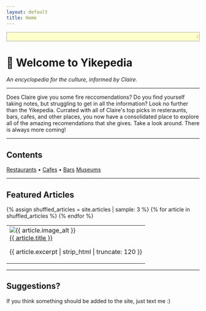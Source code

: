 ```yaml
---
layout: default
title: Home
---
```


<div style="background-color:#ffffcc; border:1px solid #aaa; padding:4px; font-size:12px; font-family:Verdana, Geneva, Tahoma, sans-serif; color:#333; margin-bottom:15px;">
  <marquee behavior="scroll" direction="left" scrollamount="5" style="white-space:nowrap;">
    🎉 <strong>Congratulations Claire</strong> on securing the <em>H1B visa</em> — the journey continues 🇺🇸
  </marquee>
</div>

# 🐸 Welcome to **Yikepedia**

_An encyclopedia for the culture, informed by Claire._

---

Does Claire give you some fire reccomendations? Do you find yourself taking notes, but struggling to get in all the information? Look no further than the Yikepedia. Currated with all of Claire's top picks in resteraunts, bars, cafes, and other places, you now have a consolidated place to explore all of the amazing recomendations that she gives. Take a look around. There is always more coming!

---

## Contents

<div class="sections-nav">
  <a class="section-link" href="{{ '/articles/restaraunts' | relative_url }}"> Restaurants</a> •
  <a class="section-link" href="{{ '/articles/cafes' | relative_url }}"> Cafes</a> •
  <a class="section-link" href="{{ '/articles/bars' | relative_url }}"> Bars</a>
  <a class="section-link" href="{{ '/articles/museums' | relative_url }}"> Museums</a>
</div>

---

## Featured Articles

<table class="featured-table">
  <tr>
    {% assign shuffled_articles = site.articles | sample: 3 %}
    {% for article in shuffled_articles %}
    <td>
      <img src="{{ article.image | relative_url }}" alt="{{ article.image_alt }}">
      <div class="caption">
        <a href="{{ article.url | relative_url }}">{{ article.title }}</a>
      </div>
      <p>{{ article.excerpt | strip_html | truncate: 120 }}</p>
    </td>
    {% endfor %}
  </tr>
</table>



---

## Suggestions?

If you think something should be added to the site, just text me :)
